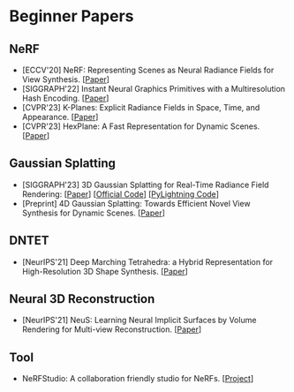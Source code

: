 # Beginner Papers
## NeRF
- [ECCV'20] NeRF: Representing Scenes as Neural Radiance Fields for View Synthesis. \[[Paper](http://arxiv.org/abs/2003.08934)\]
- [SIGGRAPH'22] Instant Neural Graphics Primitives with a Multiresolution Hash Encoding. \[[Paper](http://arxiv.org/abs/2201.05989)\]
- [CVPR'23] K-Planes: Explicit Radiance Fields in Space, Time, and Appearance. \[[Paper](http://arxiv.org/abs/2301.10241)\]
- [CVPR'23] HexPlane: A Fast Representation for Dynamic Scenes. \[[Paper](http://arxiv.org/abs/2301.09632)\]

## Gaussian Splatting
- [SIGGRAPH'23] 3D Gaussian Splatting for Real-Time Radiance Field Rendering: \[[Paper](https://arxiv.org/abs/2308.04079)\] \[[Official Code](https://github.com/graphdeco-inria/gaussian-splatting)\] \[[PyLightning Code](https://github.com/yzslab/gaussian-splatting-lightning)\]
- [Preprint] 4D Gaussian Splatting: Towards Efficient Novel View Synthesis for Dynamic Scenes. \[[Paper](https://arxiv.org/abs/2402.03307)\]

## DNTET
- [NeurIPS'21] Deep Marching Tetrahedra: a Hybrid Representation for High-Resolution 3D Shape Synthesis. \[[Paper](https://arxiv.org/abs/2111.04276)\]

## Neural 3D Reconstruction
- [NeurIPS'21] NeuS: Learning Neural Implicit Surfaces by Volume Rendering for Multi-view Reconstruction. \[[Paper](http://arxiv.org/abs/2106.10689)\]

## Tool
- NeRFStudio: A collaboration friendly studio for NeRFs. \[[Project](https://github.com/nerfstudio-project/nerfstudio/)\]